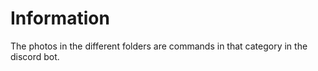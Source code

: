# Information

The photos in the different folders are commands in that category in the discord bot.
